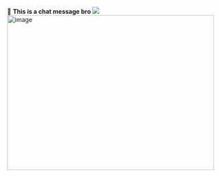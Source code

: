🤙 **This is a chat message bro**
<img src="https://i.ytimg.com/vi/UCEPgNM4RgY/hqdefault.jpg"/><img width="480" height="360" alt="image" src="https://github.com/user-attachments/assets/79b0a581-560c-4194-bf0e-e4ca8b14d809" />

